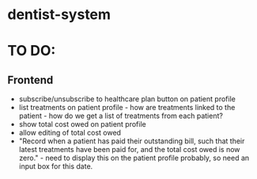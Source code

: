 # dentist-system

# TO DO:
## Frontend
- subscribe/unsubscribe to healthcare plan button on patient profile
- list treatments on patient profile - how are treatments linked to the patient - how do we get a list of treatments from each patient?
- show total cost owed on patient profile
- allow editing of total cost owed
- "Record when a patient has paid their outstanding bill, such that their latest treatments have been paid for, and the total cost owed is now zero." - need to display this on the patient profile probably, so need an input box for this date.
